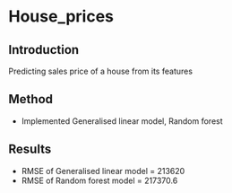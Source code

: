 # House_prices

## Introduction

Predicting sales price of a house from its features

## Method

* Implemented Generalised linear model, Random forest


## Results

* RMSE of Generalised linear model = 213620
* RMSE of Random forest model = 217370.6


